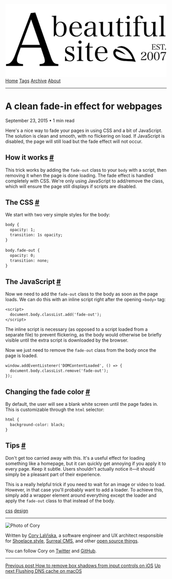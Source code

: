 <a href="../../index.html" class="header-link"><img src="../../images/logos/wordmark.svg" alt="A Beautiful Site" class="wordmark" /></a> <a href="../../index.html" class="nav-item">Home</a> <a href="../../tags/index.html" class="nav-item">Tags</a> <a href="../index.html" class="nav-item">Archive</a> <a href="../../about/index.html" class="nav-item">About</a>

---

# A clean fade-in effect for webpages

September 23, 2015 • 1 min read

Here's a nice way to fade your pages in using CSS and a bit of JavaScript. The solution is clean and smooth, with no flickering on load. If JavaScript is disabled, the page will still load but the fade effect will not occur.

## How it works <a href="#how-it-works" class="direct-link">#</a>

This trick works by adding the `fade-out` class to your `body` with a script, then removing it when the page is done loading. The fade effect is handled completely with CSS. We're only using JavaScript to add/remove the class, which will ensure the page still displays if scripts are disabled.

## The CSS <a href="#the-css" class="direct-link">#</a>

We start with two very simple styles for the body:

    body {
      opacity: 1;
      transition: 1s opacity;
    }

    body.fade-out {
      opacity: 0;
      transition: none;
    }

## The JavaScript <a href="#the-javascript" class="direct-link">#</a>

Now we need to add the `fade-out` class to the body as soon as the page loads. We can do this with an inline script right after the opening `<body>` tag:

    <script>
      document.body.classList.add('fade-out');
    </script>

The inline script is necessary (as opposed to a script loaded from a separate file) to prevent flickering, as the body would otherwise be briefly visible until the extra script is downloaded by the browser.

Now we just need to remove the `fade-out` class from the body once the page is loaded.

    window.addEventListener('DOMContentLoaded', () => {
      document.body.classList.remove('fade-out');
    });

## Changing the fade color <a href="#changing-the-fade-color" class="direct-link">#</a>

By default, the user will see a blank white screen until the page fades in. This is customizable through the `html` selector:

    html {
      background-color: black;
    }

## Tips <a href="#tips" class="direct-link">#</a>

Don't get too carried away with this. It's a useful effect for loading something like a homepage, but it can quickly get annoying if you apply it to every page. Keep it subtle. Users shouldn't actually notice it—it should simply be a pleasant part of their experience.

This is a really helpful trick if you need to wait for an image or video to load. However, in that case you'll probably want to add a loader. To achieve this, simply add a wrapper element around everything except the loader and apply the `fade-out` class to that instead of the body.

<a href="../../tags/css/index.html" class="post-tag">css</a> <a href="../../tags/design/index.html" class="post-tag">design</a>

---

<img src="http://0.gravatar.com/avatar/bf1b3b95fd5b096a3592247c29667b33?s=512" alt="Photo of Cory" class="avatar avatar-small" />

Written by [Cory LaViska](../../index-4.html), a software engineer and UX architect responsible for [Shoelace.style](https://shoelace.style/), [Surreal CMS](https://www.surrealcms.com/), and other [open source things](https://github.com/claviska).

You can follow Cory on [Twitter](https://twitter.com/bgooonz) and [GitHub](https://github.com/claviska).

---

<a href="../how-to-remove-box-shadows-from-input-controls-on-ios/index.html" class="post-nav-previous"><span class="small">Previous post</span> How to remove box shadows from input controls on iOS</a> <a href="../flush-dns-cache-on-os-x/index.html" class="post-nav-next"><span class="small">Up next</span> Flushing DNS cache on macOS</a>
